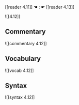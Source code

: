 [[reader 4.11]] ☚ : ☛ [[reader 4.13]]

![[4.12]]

## Commentary

![[commentary 4.12]]

## Vocabulary

![[vocab 4.12]]

## Syntax

![[syntax 4.12]]

